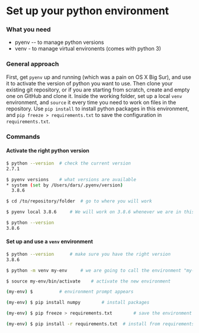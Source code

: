 # Set up your python environment

### What you need

* pyenv -- to manage python versions
* venv - to manage virtual environents (comes with python 3)

### General approach

First, get `pyenv` up and running (which was a pain on OS X Big Sur), and use it to activate the version of python you want to use. Then clone your existing git repository, or if you are starting from scratch, create and empty one on GitHub and clone it. Inside the working folder, set up a local `venv` environment, and `source` it every time you need to work on files in the repository. Use `pip install` to install python packages in this environment, and `pip freeze > requirements.txt` to save the configuration in `requirements.txt`.

### Commands

#### Activate the right python version

```bash
$ python --version  # check the current version
2.7.1  

$ pyenv versions	# what versions are available
* system (set by /Users/dars/.pyenv/version)
  3.8.6

$ cd /to/repository/folder	# go to where you will work

$ pyenv local 3.8.6		# We will work on 3.8.6 whenever we are in this folder

$ python --version
3.8.6
```

#### Set up and use a `venv` environment

```bash
$ python --version 		# make sure you have the right version
3.8.6

$ python -m venv my-env		# we are going to call the environment "my-env"

$ source my-env/bin/activate	# activate the new environment

(my-env) $			# environment prompt appears

(my-env) $ pip install numpy		# install packages

(my-env) $ pip freeze > requirements.txt		# save the environment

(my-env) $ pip install -r requirements.txt	# install from requirements.txt

```





